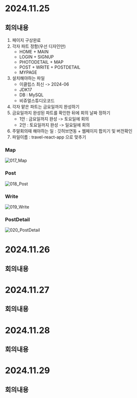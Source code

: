 # 2024.11.25
## 회의내용

1. 페이지 구상완료
2. 각자 파트 정함(우선 디자인만)
    - HOME + MAIN
    - LOGIN + SIGNUP
    - PHOTODETAIL + MAP
    - POST + WRITE + POSTDETAIL
    - MYPAGE
3. 설치해야하는 파일
    - 이클립스 최신 -> 2024-06
    - JDK17 
    - DB : MySQL
    - 비쥬얼스튜디오코드
4. 각자 맡은 파트는 금요일까지 완성하기
5. 금요일까지 완성된 파트를 확인한 뒤에 회의 날짜 정하기
    - 1안 : 금요일까지 완성 -> 토요일에 회의
    - 2안 : 토요일까지 완성 -> 일요일에 회의
6. 주말회의때 해야하는 일 : 깃허브연동 + 웹페이지 합치기 및 버전확인
7. 파일이름 : travel-react-app 으로 맞추기

### Map

![017_Map](https://github.com/user-attachments/assets/9d0db66f-7abe-472a-a2a7-3dc70b5f1664)

### Post

![018_Post](https://github.com/user-attachments/assets/422a2e89-d43c-4d7b-a026-c4bfcaf3d768)

### Write

![019_Write](https://github.com/user-attachments/assets/a12f4156-2707-4fe7-b98f-26aeadd65e41)

### PostDetail

![020_PostDetail](https://github.com/user-attachments/assets/58c3ec86-1b9f-47c7-8406-5624cabde4df)

# 2024.11.26
## 회의내용

# 2024.11.27
## 회의내용

# 2024.11.28
## 회의내용

# 2024.11.29
## 회의내용


